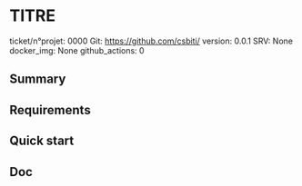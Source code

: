 # TITRE

ticket/n°projet: 0000
Git: https://github.com/csbiti/
version: 0.0.1
SRV: None
docker_img: None
github_actions: 0

## Summary

## Requirements

## Quick start

## Doc
